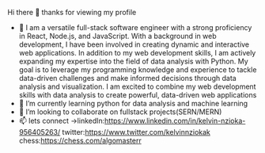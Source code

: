  Hi there 👋 thanks for viewing my profile 

- 🔭 I am a versatile full-stack software engineer with a strong proficiency in React, Node.js, and JavaScript. With a background in web development, I have been involved in creating dynamic and interactive web applications. In addition to my web development skills, I am actively expanding my expertise into the field of data analysis with Python. My goal is to leverage my programming knowledge and experience to tackle data-driven challenges and make informed decisions through data analysis and visualization. I am excited to combine my web development skills with data analysis to create powerful, data-driven web applications
- 🌱 I’m currently learning python for data analysis and machine learning
- 👯 I’m looking to collaborate on fullstack projects(SERN/MERN)
- 📫 lets connect ->linkedIn:https://www.linkedin.com/in/kelvin-nzioka-956405263/
                      twitter:https://www.twitter.com/kelvinnziokak  
                                            chess:https://chess.com/algomasterr
                     
